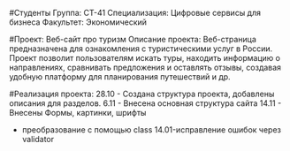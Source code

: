 #Студенты
Группа: СТ-41
Специализация: Цифровые сервисы для бизнеса
Факультет: Экономический

#Проект: Веб-сайт про туризм
Описание проекта: Веб-страница предназначена для ознакомления с туристическими услуг в России. Проект позволит пользователям искать туры, находить информацию о направлениях, сравнивать предложения и оставлять отзывы, создавая удобную платформу для планирования путешествий и др.

#Реализация проекта: 
28.10 - Создана структура проекта, добавлены описания для разделов. 
6.11 - Внесена основная структура сайта
14.11 - Внесены Формы, картинки, шрифты
- преобразование с помощью class
14.01-исправление ошибок через validator
